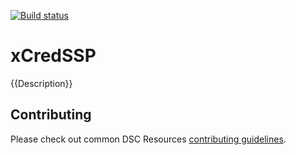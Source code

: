 [![Build status](https://ci.appveyor.com/api/projects/status/29y5yx2vxwjq60ic/branch/master?svg=true)](https://ci.appveyor.com/project/PowerShell/xcredssp/branch/master)

# xCredSSP

{{Description}}

## Contributing
Please check out common DSC Resources [contributing guidelines](https://github.com/PowerShell/DscResource.Kit/blob/master/CONTRIBUTING.md).
